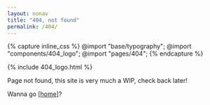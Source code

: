 ```yaml
---
layout: nonav
title: "404, not found"
permalink: /404/
---
```


{% capture inline_css %}
@import "base/typography";
@import "components/404_logo";
@import "pages/404";
{% endcapture %}

<style>
  {{ inline_css | scssify }}
</style>

<div class="hero-404">
    {% include 404_logo.html %}
    <p class="notfound-404">Page not found, this site is very much a WIP, check back later!</p>
    <p class="gohome-404">Wanna go <a href="/" class="hoverable-link"><span class="bracket-open">[</span><span class="link-text">home</span><span class="bracket-close">]</span></a>?</p>
</div>

<script>
	document.addEventListener("DOMContentLoaded", () => {
		const home = document.querySelector(".gohome-404 a");

		if (home) {
			const open = home.querySelector(".bracket-open");
			const close = home.querySelector(".bracket-close");

			if (open && close) {
				const open_original = open.textContent;
				const close_original = close.textContent;

				home.addEventListener("mouseover", () => {
					open.textContent = "(";
					close.textContent = ")";
				});

				home.addEventListener("mouseout", () => {
					open.textContent = open_original;
					close.textContent = close_original;
				});
			}
		}
	});
</script>
